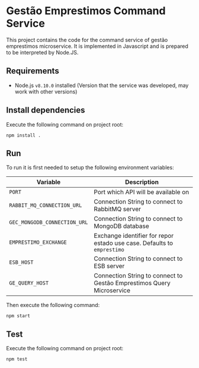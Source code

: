 # Gestão Emprestimos Command Service

This project contains the code for the command service of gestão emprestimos microservice. It is implemented in Javascript and is prepared to be interpreted by Node.JS.

## Requirements

- Node.js `v8.10.0` installed (Version that the service was developed, may work with other versions)

## Install dependencies

Execute the following command on project root:

```
npm install .
```

## Run

To run it is first needed to setup the following environment variables:

|Variable|Description|
|--------|-----------|
|`PORT`|Port which API will be available on|
|`RABBIT_MQ_CONNECTION_URL`|Connection String to connect to RabbitMQ server|
|`GEC_MONGODB_CONNECTION_URL`|Connection String to connect to MongoDB database|
|`EMPRESTIMO_EXCHANGE`|Exchange identifier for repor estado use case. Defaults to `emprestimo`|
|`ESB_HOST`|Connection String to connect to ESB server|
|`GE_QUERY_HOST`|Connection String to connect to Gestão Emprestimos Query Microservice|

Then execute the following command:

```
npm start
```

## Test

Execute the following command on project root:

```
npm test
```